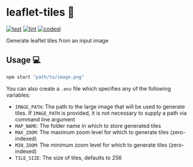 # leaflet-tiles 🍂

[![test](https://github.com/the-hideout/leaflet-tiles/actions/workflows/test.yml/badge.svg)](https://github.com/the-hideout/leaflet-tiles/actions/workflows/test.yml) [![lint](https://github.com/the-hideout/leaflet-tiles/actions/workflows/lint.yml/badge.svg)](https://github.com/the-hideout/leaflet-tiles/actions/workflows/lint.yml) [![codeql](https://github.com/the-hideout/leaflet-tiles/actions/workflows/codeql-analysis.yml/badge.svg)](https://github.com/the-hideout/leaflet-tiles/actions/workflows/codeql-analysis.yml)

Generate leaflet tiles from an input image

## Usage 💻

```bash
npm start "path/to/image.png"
```

You can also create a `.env` file which specifies any of the following variables:

- `IMAGE_PATH`: The path to the large image that will be used to generate tiles. If `IMAGE_PATH` is provided, it is not necessary to supply a path via command line argument
- `MAP_NAME`: The folder name in which to store generated tiles
- `MAX_ZOOM`: The maximum zoom level for which to generate tiles (zero-indexed)
- `MIN_ZOOM`: The minimum zoom level for which to generate tiles (zero-indexed)
- `TILE_SIZE`: The size of tiles, defaults to 256
